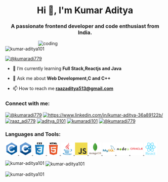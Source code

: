 <h1 align="center">Hi 👋, I'm Kumar Aditya</h1>
<h3 align="center">A passionate frontend developer and code enthusiast from India.</h3>
<img align="right" width=400 alt="coding" src="https://miro.medium.com/v2/resize:fit:1400/0*N900TjatMY3Hrxt1">

<p align="left"> <img src="https://komarev.com/ghpvc/?username=kumar-aditya101&label=Profile%20views&color=0e75b6&style=flat" alt="kumar-aditya101" /> </p>

<p align="left"> <a href="https://twitter.com/@kumaradi779" target="blank"><img src="https://img.shields.io/twitter/follow/@kumaradi779?logo=twitter&style=for-the-badge" alt="@kumaradi779" /></a> </p>

- 🌱 I’m currently learning **Full Stack,Reactjs and Java**

- 💬 Ask me about **Web Development,C and C++**

- 📫 How to reach me **raazaditya513@gmail.com**

<h3 align="left">Connect with me:</h3>
<p align="left">
<a href="https://twitter.com/@kumaradi779" target="blank"><img align="center" src="https://raw.githubusercontent.com/rahuldkjain/github-profile-readme-generator/master/src/images/icons/Social/twitter.svg" alt="@kumaradi779" height="30" width="40" /></a>
<a href="https://linkedin.com/in/https://www.linkedin.com/in/kumar-aditya-36a89122b/" target="blank"><img align="center" src="https://raw.githubusercontent.com/rahuldkjain/github-profile-readme-generator/master/src/images/icons/Social/linked-in-alt.svg" alt="https://www.linkedin.com/in/kumar-aditya-36a89122b/" height="30" width="40" /></a>
<a href="https://instagram.com/raaz_adi779" target="blank"><img align="center" src="https://raw.githubusercontent.com/rahuldkjain/github-profile-readme-generator/master/src/images/icons/Social/instagram.svg" alt="raaz_adi779" height="30" width="40" /></a>
<a href="https://www.codechef.com/users/aditya_0101" target="blank"><img align="center" src="https://cdn.jsdelivr.net/npm/simple-icons@3.1.0/icons/codechef.svg" alt="aditya_0101" height="30" width="40" /></a>
<a href="https://www.leetcode.com/kumaradi101" target="blank"><img align="center" src="https://raw.githubusercontent.com/rahuldkjain/github-profile-readme-generator/master/src/images/icons/Social/leet-code.svg" alt="kumaradi101" height="30" width="40" /></a>
<a href="https://www.hackerearth.com/@kumaradi779" target="blank"><img align="center" src="https://raw.githubusercontent.com/rahuldkjain/github-profile-readme-generator/master/src/images/icons/Social/hackerearth.svg" alt="@kumaradi779" height="30" width="40" /></a>
</p>

<h3 align="left">Languages and Tools:</h3>
<p align="left"> <a href="https://www.cprogramming.com/" target="_blank" rel="noreferrer"> <img src="https://raw.githubusercontent.com/devicons/devicon/master/icons/c/c-original.svg" alt="c" width="40" height="40"/> </a> <a href="https://www.w3schools.com/cpp/" target="_blank" rel="noreferrer"> <img src="https://raw.githubusercontent.com/devicons/devicon/master/icons/cplusplus/cplusplus-original.svg" alt="cplusplus" width="40" height="40"/> </a> <a href="https://www.w3schools.com/css/" target="_blank" rel="noreferrer"> <img src="https://raw.githubusercontent.com/devicons/devicon/master/icons/css3/css3-original-wordmark.svg" alt="css3" width="40" height="40"/> </a> <a href="https://www.w3.org/html/" target="_blank" rel="noreferrer"> <img src="https://raw.githubusercontent.com/devicons/devicon/master/icons/html5/html5-original-wordmark.svg" alt="html5" width="40" height="40"/> </a> <a href="https://www.java.com" target="_blank" rel="noreferrer"> <img src="https://raw.githubusercontent.com/devicons/devicon/master/icons/java/java-original.svg" alt="java" width="40" height="40"/> </a> <a href="https://developer.mozilla.org/en-US/docs/Web/JavaScript" target="_blank" rel="noreferrer"> <img src="https://raw.githubusercontent.com/devicons/devicon/master/icons/javascript/javascript-original.svg" alt="javascript" width="40" height="40"/> </a> <a href="https://www.mongodb.com/" target="_blank" rel="noreferrer"> <img src="https://raw.githubusercontent.com/devicons/devicon/master/icons/mongodb/mongodb-original-wordmark.svg" alt="mongodb" width="40" height="40"/> </a> <a href="https://www.mysql.com/" target="_blank" rel="noreferrer"> <img src="https://raw.githubusercontent.com/devicons/devicon/master/icons/mysql/mysql-original-wordmark.svg" alt="mysql" width="40" height="40"/> </a> <a href="https://nodejs.org" target="_blank" rel="noreferrer"> <img src="https://raw.githubusercontent.com/devicons/devicon/master/icons/nodejs/nodejs-original-wordmark.svg" alt="nodejs" width="40" height="40"/> </a> <a href="https://www.oracle.com/" target="_blank" rel="noreferrer"> <img src="https://raw.githubusercontent.com/devicons/devicon/master/icons/oracle/oracle-original.svg" alt="oracle" width="40" height="40"/> </a> <a href="https://reactjs.org/" target="_blank" rel="noreferrer"> <img src="https://raw.githubusercontent.com/devicons/devicon/master/icons/react/react-original-wordmark.svg" alt="react" width="40" height="40"/> </a> </p>

<p><img align="left" src="https://github-readme-stats.vercel.app/api/top-langs?username=kumar-aditya101&show_icons=true&locale=en&layout=compact" alt="kumar-aditya101" /></p>

<p>&nbsp;<img align="center" src="https://github-readme-stats.vercel.app/api?username=kumar-aditya101&show_icons=true&locale=en" alt="kumar-aditya101" /></p>

<p><img align="center" src="https://github-readme-streak-stats.herokuapp.com/?user=kumar-aditya101&" alt="kumar-aditya101" /></p>
